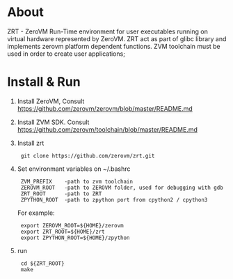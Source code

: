 # About

ZRT - ZeroVM Run-Time environment for user executables running on
virtual hardware represented by ZeroVM. ZRT act as part of glibc
library and implements zerovm platform dependent functions. ZVM
toolchain must be used in order to create user applications;

# Install & Run

1. Install ZeroVM, Consult
   https://github.com/zerovm/zerovm/blob/master/README.md

2. Install ZVM SDK. Consult https://github.com/zerovm/toolchain/blob/master/README.md

3. Install zrt

        git clone https://github.com/zerovm/zrt.git

4. Set environmant variables on ~/.bashrc

        ZVM_PREFIX    -path to zvm toolchain
        ZEROVM_ROOT   -path to ZEROVM folder, used for debugging with gdb
        ZRT_ROOT      -path to ZRT
        ZPYTHON_ROOT  -path to zpython port from cpython2 / cpython3

    For example:

        export ZEROVM_ROOT=${HOME}/zerovm
        export ZRT_ROOT=${HOME}/zrt
        export ZPYTHON_ROOT=${HOME}/zpython

5. run

        cd ${ZRT_ROOT}
        make
